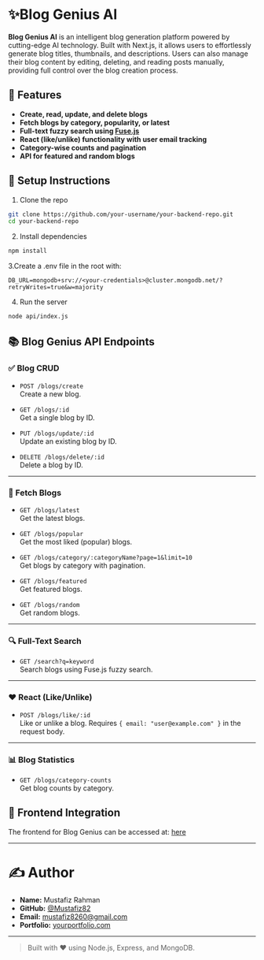 # ✨Blog Genius AI

**Blog Genius AI** is an intelligent blog generation platform powered by cutting-edge AI technology. Built with Next.js, it allows users to effortlessly generate blog titles, thumbnails, and descriptions. Users can also manage their blog content by editing, deleting, and reading posts manually, providing full control over the blog creation process.


## 🚀 Features

- **Create, read, update, and delete blogs**
- **Fetch blogs by category, popularity, or latest**
- **Full-text fuzzy search using [Fuse.js](https://fusejs.io/)**
- **React (like/unlike) functionality with user email tracking**
- **Category-wise counts and pagination**
- **API for featured and random blogs**


## 🔧 Setup Instructions

1. Clone the repo

```bash
git clone https://github.com/your-username/your-backend-repo.git
cd your-backend-repo
```

2. Install dependencies

```bash
npm install
```

3.Create a .env file in the root with:

```env
DB_URL=mongodb+srv://<your-credentials>@cluster.mongodb.net/?retryWrites=true&w=majority
```

4. Run the server

```bash
node api/index.js
```



## 📚 Blog Genius API Endpoints

### ✅ Blog CRUD

- `POST /blogs/create`  
  Create a new blog.

- `GET /blogs/:id`  
  Get a single blog by ID.

- `PUT /blogs/update/:id`  
  Update an existing blog by ID.

- `DELETE /blogs/delete/:id`  
  Delete a blog by ID.

---

### 📂 Fetch Blogs

- `GET /blogs/latest`  
  Get the latest blogs.

- `GET /blogs/popular`  
  Get the most liked (popular) blogs.

- `GET /blogs/category/:categoryName?page=1&limit=10`  
  Get blogs by category with pagination.

- `GET /blogs/featured`  
  Get featured blogs.

- `GET /blogs/random`  
  Get random blogs.

---

### 🔍 Full-Text Search

- `GET /search?q=keyword`  
  Search blogs using Fuse.js fuzzy search.

---

### ❤️ React (Like/Unlike)

- `POST /blogs/like/:id`  
  Like or unlike a blog. Requires `{ email: "user@example.com" }` in the request body.

---

### 📊 Blog Statistics

- `GET /blogs/category-counts`  
  Get blog counts by category.



## 🔗 Frontend Integration

The frontend for Blog Genius can be accessed at: [here](https://github.com/Mustafiz82/blog-genius)

---

# ✍️ Author

- **Name:** Mustafiz Rahman 
- **GitHub:** [@Mustafiz82](https://github.com/Mustafiz82)  
- **Email:** [mustafiz8260@gmail.com](mailto:mustafiz8260@gmail.com)  
- **Portfolio:** [yourportfolio.com](https://mustafizrahman.vercel.app/)

---

> Built with ❤️ using Node.js, Express, and MongoDB.
